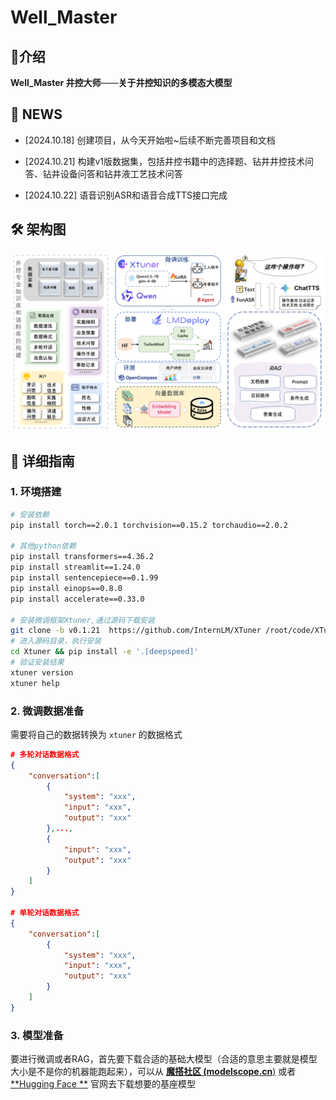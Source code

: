 # Well_Master

## 📢介绍

**Well_Master 井控大师**——**关于井控知识的多模态大模型**



## 🎉 NEWS

- [2024.10.18] 创建项目，从今天开始啦~后续不断完善项目和文档
- [2024.10.21] 构建v1版数据集，包括井控书籍中的选择题、钻井井控技术问答、钻井设备问答和钻井液工艺技术问答

- [2024.10.22] 语音识别ASR和语音合成TTS接口完成



## 🛠 架构图

![architecture](./image/architecture.png)

## 🧭 详细指南

### 1. 环境搭建

```bash
# 安装依赖
pip install torch==2.0.1 torchvision==0.15.2 torchaudio==2.0.2

# 其他python依赖
pip install transformers==4.36.2
pip install streamlit==1.24.0
pip install sentencepiece==0.1.99
pip install einops==0.8.0
pip install accelerate==0.33.0

# 安装微调框架Xtuner,通过源码下载安装
git clone -b v0.1.21  https://github.com/InternLM/XTuner /root/code/XTuner
# 进入源码目录，执行安装
cd Xtuner && pip install -e '.[deepspeed]'
# 验证安装结果
xtuner version
xtuner help

```

### 2. 微调数据准备

需要将自己的数据转换为 `xtuner` 的数据格式

```json
# 多轮对话数据格式
{
    "conversation":[
        {
            "system": "xxx",
            "input": "xxx",
            "output": "xxx"
        },...,
        {
            "input": "xxx",
            "output": "xxx"
        }
    ]
}

# 单轮对话数据格式
{
    "conversation":[
        {
            "system": "xxx",
            "input": "xxx",
            "output": "xxx"
        }
    ]
}
```





### 3. 模型准备

要进行微调或者RAG，首先要下载合适的基础大模型（合适的意思主要就是模型大小是不是你的机器能跑起来），可以从 [**魔搭社区 (modelscope.cn**)](https://www.modelscope.cn/my/overview) 或者 [**Hugging Face **](https://huggingface.co/) 官网去下载想要的基座模型
